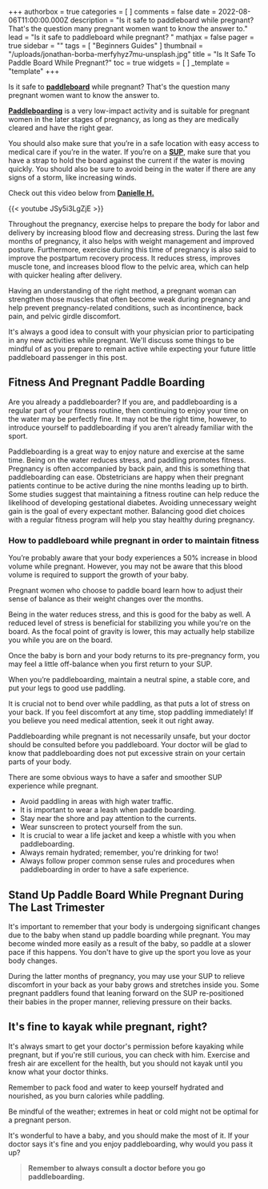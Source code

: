 +++
authorbox = true
categories = [ ]
comments = false
date = 2022-08-06T11:00:00.000Z
description = "Is it safe to paddleboard while pregnant? That's the question many pregnant women want to know the answer to."
lead = "Is it safe to paddleboard while pregnant? "
mathjax = false
pager = true
sidebar = ""
tags = [ "Beginners Guides" ]
thumbnail = "/uploads/jonathan-borba-merfyhyz7mu-unsplash.jpg"
title = "Is It Safe To Paddle Board While Pregnant?"
toc = true
widgets = [ ]
_template = "template"
+++

Is it safe to [**paddleboard**](https://paddleboardmaster.com) while pregnant? That's the question many pregnant women want to know the answer to.

[**Paddleboarding**](https://paddleboardmaster.com) is a very low-impact activity and is suitable for pregnant women in the later stages of pregnancy, as long as they are medically cleared and have the right gear.

You should also make sure that you’re in a safe location with easy access to medical care if you’re in the water. If you’re on a [**SUP**](https://paddleboardmaster.com), make sure that you have a strap to hold the board against the current if the water is moving quickly. You should also be sure to avoid being in the water if there are any signs of a storm, like increasing winds.

Check out this video below from [**Danielle H.**](https://www.youtube.com/user/mauiagent)

{{< youtube JSy5i3LgZjE >}}

Throughout the pregnancy, exercise helps to prepare the body for labor and delivery by increasing blood flow and decreasing stress. During the last few months of pregnancy, it also helps with weight management and improved posture. Furthermore, exercise during this time of pregnancy is also said to improve the postpartum recovery process. It reduces stress, improves muscle tone, and increases blood flow to the pelvic area, which can help with quicker healing after delivery.

Having an understanding of the right method, a pregnant woman can strengthen those muscles that often become weak during pregnancy and help prevent pregnancy-related conditions, such as incontinence, back pain, and pelvic girdle discomfort.

It's always a good idea to consult with your physician prior to participating in any new activities while pregnant. We'll discuss some things to be mindful of as you prepare to remain active while expecting your future little paddleboard passenger in this post.

## **Fitness And Pregnant Paddle Boarding**

Are you already a paddleboarder? If you are, and paddleboarding is a regular part of your fitness routine, then continuing to enjoy your time on the water may be perfectly fine. It may not be the right time, however, to introduce yourself to paddleboarding if you aren’t already familiar with the sport.

Paddleboarding is a great way to enjoy nature and exercise at the same time. Being on the water reduces stress, and paddling promotes fitness. Pregnancy is often accompanied by back pain, and this is something that paddleboarding can ease. Obstetricians are happy when their pregnant patients continue to be active during the nine months leading up to birth. Some studies suggest that maintaining a fitness routine can help reduce the likelihood of developing gestational diabetes. Avoiding unnecessary weight gain is the goal of every expectant mother. Balancing good diet choices with a regular fitness program will help you stay healthy during pregnancy.

### **How to paddleboard while pregnant in order to maintain fitness**

You’re probably aware that your body experiences a 50% increase in blood volume while pregnant. However, you may not be aware that this blood volume is required to support the growth of your baby.

Pregnant women who choose to paddle board learn how to adjust their sense of balance as their weight changes over the months.

Being in the water reduces stress, and this is good for the baby as well. A reduced level of stress is beneficial for stabilizing you while you're on the board. As the focal point of gravity is lower, this may actually help stabilize you while you are on the board.

Once the baby is born and your body returns to its pre-pregnancy form, you may feel a little off-balance when you first return to your SUP.

When you’re paddleboarding, maintain a neutral spine, a stable core, and put your legs to good use paddling.

It is crucial not to bend over while paddling, as that puts a lot of stress on your back. If you feel discomfort at any time, stop paddling immediately! If you believe you need medical attention, seek it out right away.

Paddleboarding while pregnant is not necessarily unsafe, but your doctor should be consulted before you paddleboard. Your doctor will be glad to know that paddleboarding does not put excessive strain on your certain parts of your body.

There are some obvious ways to have a safer and smoother SUP experience while pregnant.

* Avoid paddling in areas with high water traffic.
* It is important to wear a leash when paddle boarding.
* Stay near the shore and pay attention to the currents.
* Wear sunscreen to protect yourself from the sun.
* It is crucial to wear a life jacket and keep a whistle with you when paddleboarding.
* Always remain hydrated; remember, you're drinking for two!
* Always follow proper common sense rules and procedures when paddleboarding in order to have a safe experience.

## Stand Up Paddle Board While Pregnant During The Last Trimester

It's important to remember that your body is undergoing significant changes due to the baby when stand up paddle boarding while pregnant. You may become winded more easily as a result of the baby, so paddle at a slower pace if this happens. You don't have to give up the sport you love as your body changes.

During the latter months of pregnancy, you may use your SUP to relieve discomfort in your back as your baby grows and stretches inside you. Some pregnant paddlers found that leaning forward on the SUP re-positioned their babies in the proper manner, relieving pressure on their backs.

## It's fine to kayak while pregnant, right?

It's always smart to get your doctor's permission before kayaking while pregnant, but if you're still curious, you can check with him. Exercise and fresh air are excellent for the health, but you should not kayak until you know what your doctor thinks.

Remember to pack food and water to keep yourself hydrated and nourished, as you burn calories while paddling.

Be mindful of the weather; extremes in heat or cold might not be optimal for a pregnant person.

It's wonderful to have a baby, and you should make the most of it. If your doctor says it's fine and you enjoy paddleboarding, why would you pass it up?

> **Remember to always consult a doctor before you go paddleboarding.**
